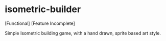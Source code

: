 # isometric-builder

[Functional] [Feature Incomplete]

Simple Isometric building game, with a hand drawn, sprite based art style.